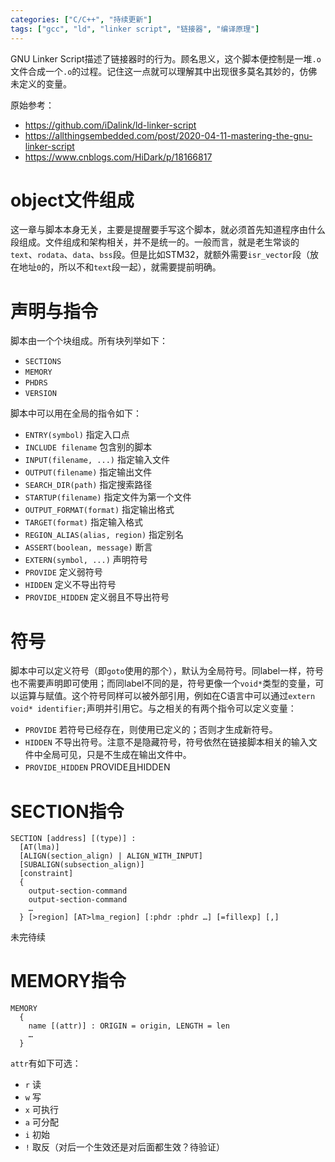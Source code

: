 ```yaml
---
categories: ["C/C++", "持续更新"]
tags: ["gcc", "ld", "linker script", "链接器", "编译原理"]
---
```


GNU Linker Script描述了链接器时的行为。顾名思义，这个脚本便控制是一堆`.o`文件合成一个`.o`的过程。记住这一点就可以理解其中出现很多莫名其妙的，仿佛未定义的变量。

原始参考：

- <https://github.com/iDalink/ld-linker-script>
- <https://allthingsembedded.com/post/2020-04-11-mastering-the-gnu-linker-script>
- <https://www.cnblogs.com/HiDark/p/18166817>

# object文件组成

这一章与脚本本身无关，主要是提醒要手写这个脚本，就必须首先知道程序由什么段组成。文件组成和架构相关，并不是统一的。一般而言，就是老生常谈的`text`、`rodata`、`data`、`bss`段。但是比如STM32，就额外需要`isr_vector`段（放在地址`0`的，所以不和`text`段一起），就需要提前明确。

# 声明与指令

脚本由一个个块组成。所有块列举如下：

- `SECTIONS`
- `MEMORY`
- `PHDRS`
- `VERSION`

脚本中可以用在全局的指令如下：

- `ENTRY(symbol)` 指定入口点
- `INCLUDE filename` 包含别的脚本
- `INPUT(filename, ...)` 指定输入文件
- `OUTPUT(filename)` 指定输出文件
- `SEARCH_DIR(path)` 指定搜索路径
- `STARTUP(filename)` 指定文件为第一个文件
- `OUTPUT_FORMAT(format)` 指定输出格式
- `TARGET(format)` 指定输入格式
- `REGION_ALIAS(alias, region)` 指定别名
- `ASSERT(boolean, message)` 断言
- `EXTERN(symbol, ...)` 声明符号
- `PROVIDE` 定义弱符号
- `HIDDEN` 定义不导出符号
- `PROVIDE_HIDDEN` 定义弱且不导出符号

# 符号

脚本中可以定义符号（即`goto`使用的那个），默认为全局符号。同label一样，符号也不需要声明即可使用；而同label不同的是，符号更像一个`void*`类型的变量，可以运算与赋值。这个符号同样可以被外部引用，例如在C语言中可以通过`extern void* identifier;`声明并引用它。与之相关的有两个指令可以定义变量：

- `PROVIDE` 若符号已经存在，则使用已定义的；否则才生成新符号。
- `HIDDEN` 不导出符号。注意不是隐藏符号，符号依然在链接脚本相关的输入文件中全局可见，只是不生成在输出文件中。
- `PROVIDE_HIDDEN` PROVIDE且HIDDEN

# SECTION指令

``` 
SECTION [address] [(type)] :
  [AT(lma)]
  [ALIGN(section_align) | ALIGN_WITH_INPUT]
  [SUBALIGN(subsection_align)]
  [constraint]
  {
    output-section-command
    output-section-command
    …
  } [>region] [AT>lma_region] [:phdr :phdr …] [=fillexp] [,]
```

未完待续

# MEMORY指令

```
MEMORY
  {
    name [(attr)] : ORIGIN = origin, LENGTH = len
    …
  }
```

`attr`有如下可选：

- `r` 读
- `w` 写
- `x` 可执行
- `a` 可分配
- `i` 初始
- `!` 取反（对后一个生效还是对后面都生效？待验证）

